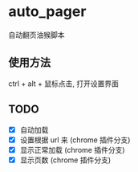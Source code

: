 # auto_pager
自动翻页油猴脚本

## 使用方法
ctrl + alt + 鼠标点击, 打开设置界面

## TODO

- [x] 自动加载
- [x] 设置根据 url 来 (chrome 插件分支)
- [x] 显示正常加载 (chrome 插件分支)
- [x] 显示页数 (chrome 插件分支)

